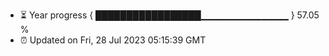 - ⏳ Year progress { █████████████████▁▁▁▁▁▁▁▁▁▁▁▁▁ } 57.05 %
- ⏰ Updated on Fri, 28 Jul 2023 05:15:39 GMT

